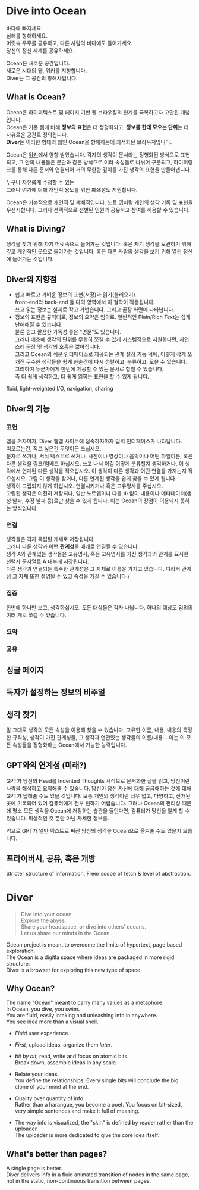 # Dive into Ocean
바다에 빠지세요.\
심해를 항해하세요.\
머릿속 우주를 공유하고, 다른 사람의 바다에도 들어가세요.\
당신의 정신 세계를 공유하세요.

Ocean은 새로운 공간입니다.\
새로운 시대의 웹, 위키를 지향합니다.\
Diver는 그 공간의 항해사입니다.

## What is Ocean?
Ocean은 하이퍼텍스트 및 페이지 기반 웹 브라우징의 한계를 극복하고자 고안된 개념입니다.\
Ocean은 기존 웹에 비해 **정보의 표현**은 더 정형화되고, **정보를 한데 모으는 단위**는 더 자유로운 공간로 정의됩니다.\
**Diver**는 이러한 형태의 웹인 Ocean을 항해하는데 최적화된 브라우저입니다.

Ocean은 [위키](https://namu.wiki/w/위키)에서 영향 받았습니다. 각자의 생각이 문서라는 정형화된 방식으로 표현되고, 그 안의 내용들은 문단과 같은 방식으로 여러 속성들로 나뉘어 구분되고, 하이퍼링크를 통해 다른 문서와 연결되어 거의 무한한 깊이를 가진 생각의 표현을 만들어냅니다.

누구나 자유롭게 수정할 수 있는\
그러나 여기에 더해 개인적 용도를 위한 폐쇄성도 지원합니다.

Ocean은 기본적으로 개인적 및 폐쇄적입니다. 노트 앱처럼 개인의 생각 기록 및 표현을 우선시합니다. 그러나 선택적으로 선별된 인원과 공유하고 참여를 허용할 수 있습니다.

## What is Diving?
생각을 찾기 위해 자기 머릿속으로 들어가는 것입니다.
혹은 자기 생각을 보관하기 위해 깊고 개인적인 곳으로 들어가는 것입니다.
혹은 다른 사람의 생각을 보기 위해 열린 정신에 들어가는 것입니다.


## Diver의 지향점
* 쉽고 빠르고 가벼운 정보의 표현(저장)과 읽기(불러오기).\
front-end와 back-end 둘 다의 영역에서 이 철학이 적용됩니다.\
쓰고 읽는 정보는 실제로 작고 가볍습니다. 그리고 곧장 화면에 나타납니다.
* 정보의 표현은 규칙대로, 정보의 요약은 임의로.
일반적인 Plain/Rich Text는 쉽게 난해해질 수 있습니다.\
물론 쉽고 깔끔한 가독성 좋은 "명문"도 있습니다.\
그러나 애초에 생각의 단위를 무한히 쪼갤 수 있게 시스템적으로 지원한다면, 자연스레 문장 및 생각의 호흡은 짧아집니다.\
그리고 Ocean의 쉬운 인터페이스로 제공되는 관계 설정 기능 덕에, 이렇게 작게 쪼개진 무수한 생각들을 쉽게 한순간에 다시 정렬하고, 분류하고, 모을 수 있습니다.\
그리하여 누군가에게 한번에 제공할 수 있는 문서로 합칠 수 있습니다.\
즉 더 쉽게 생각하고, 더 쉽게 읽히는 표현을 할 수 있게 됩니다.

fluid, light-weighted
I/O, navigation, sharing


## Diver의 기능
### 표현
앱을 켜자마자, Diver 웹앱 사이트에 접속하자마자 입력 인터페이스가 나타납니다.\
떠오르는건, 적고 싶은건 무엇이든 쓰십시오.\
문자로 쓰거나, 서식 텍스트로 쓰거나, 사진이나 영상이나 음악이나 어떤 파일이든, 혹은 다른 생각을 링크/임베드 하십시오. 
쓰고 나서 이걸 어떻게 분류할지 생각하거나, 이 생각에서 연계된 다른 생각을 적으십시오.
이 생각이 다른 생각과 어떤 연결을 가지는지 적으십시오. 그럼 이 생각을 찾거나, 다른 연계된 생각을 쉽게 찾을 수 있게 됩니다.\
생각이 고립되지 않게 하십시오. 연결시키거나 혹은 고유명사를 주십시오.\
고립된 생각은 여전히 저장되나, 일반 노트앱이나 다를 바 없이 내용이나 메타데이터(생성 날짜, 수정 날짜 등)로만 찾을 수 있게 됩니다. 이는 Ocean의 장점이 이용되지 못하는 방식입니다.
### 연결
생각들은 각자 독립된 개체로 저장됩니다.\
그러나 다른 생각과 어떤 **관계성**을 매개로 연결될 수 있습니다. \
생각 A와 관계있는 생각들은 고유명사, 혹은 고유명사를 가진 생각과의 관계를 묘사한 선택자 문자열로 A 내부에 저장됩니다.\
다른 생각과 연결되는 특수한 관계성은 그 자체로 이름을 가지고 있습니다. 따라서 관계성 그 자체 또한 설명될 수 있고 속성을 가질 수 있습니다.\
### 집중
한번에 하나만 보고, 생각하십시오.
모든 대상들은 각자 나뉩니다.
하나의 대상도 임의의 여러 개로 쪼갤 수 있습니다.
### 요약
### 공유


## 싱글 페이지

## 독자가 설정하는 정보의 비주얼

## 생각 찾기
말 그대로 생각의 모든 속성을 이용해 찾을 수 있습니다.
고유한 이름, 내용, 내용의 특정한 규칙성, 생각이 가진 관계성들, 그 생각과 연관있는 생각들의 이름/내용...
이는 이 모든 속성들을 정형화하는 Ocean에서 가능한 능력입니다.

## GPT와의 연계성 (미래?)
GPT가 당신의 Head를 Indented Thoughts 서식으로 문서화한 글을 읽고, 당신이란 사람을 해석하고 요약해줄 수 있습니다. 당신이 당신 자신에 대해 궁금해하는 것에 대해 GPT가 답해줄 수도 있을 것입니다.
보통 개인의 생각이란 너무 넓고, 다양하고, 산개된 곳에 기록되어 있어 컴퓨터에게 전부 전하기 어렵습니다.
그러나 Ocean의 편리성 때문에 평소 모든 생각을 Ocean에 저장하는 습관을 들인다면, 컴퓨터가 당신을 알게 할 수 있습니다. 피상적인 것 뿐만 아닌 자세한 정보를.

역으로 GPT가 일반 텍스트로 써진 당신의 생각을 Ocean으로 옮겨줄 수도 있을지 모릅니다.

## 프라이버시, 공유, 혹은 개방










Stricter structure of information,
Freer scope of fetch & level of abstraction.



# Diver
> Dive into your ocean.\
Explore the abyss.\
Share your headspace, or dive into others' oceans.\
Let us share our minds in the Ocean.

Ocean project is meant to overcome the limits of hypertext, page based exploration.\
The Ocean is a digitla space where ideas are packaged in more rigid structure.\
Diver is a browser for exploring this new type of space.

## Why Ocean?
The name "Ocean" meant to carry many values as a metaphore.\
In Ocean, you dive, you swim.\
You are fluid, easily intaking and unleashing info in anywhere.\
You see idea more than a visual shell.

* _Fluid_ user experience.
* _First,_ upload ideas. organize them _later_. 

* _bit by bit_, read, write and focus on atomic bits.\
Break down, assemble ideas in any scale.

* Relate your ideas.\
You define the relationships.
Every single bits will conclude the big clone of your mind at the end.

* Quality over quantity of info.\
Rather than a harangue, you become a poet. You focus on bit-sized, very simple sentences and make it full of meaning.

* The way info is visualized, the "skin" is defined by reader rather than the uploader.\
The uploader is more dedicated to give the core idea itself.

## What's better than pages?
A single page is better.\
Diver delivers info in a fluid animated transition of nodes in the same page, not in the static, non-continuous transition between pages.

